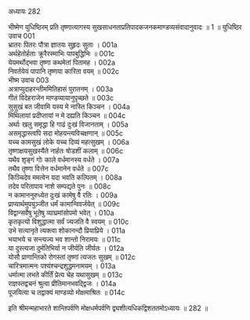 अध्यायः 282

भीष्मेण युधिष्ठिरम् प्रति तृष्णात्यागस्य सुखसाधनताप्रतिपादकजनकमाण्डव्यसंवादानुवादः ॥ 1 ॥
युधिष्ठिर उवाच 	001  
भ्रातरः पितरः पौत्रा ज्ञातयः सुहृदः सुताः ।	001a  
अर्थहेतोर्हताः क्रूरैरस्माभिः पापबुद्धिभिः ॥	001c  
येयमर्थोद्भवा तृष्णा कथमेतां पितामह ।	002a  
निवर्तयेयं पापानि तृष्णया कारिता वयम् ॥	002c  
भीष्म उवाच 	003  
अत्राप्युदाहरन्तीममितिहासं पुरातनम् ।	003a  
गीतं विदेहराजेन माण्डव्यायानुपृच्छते ॥	003c  
सुसुखं बत जीवामि यस्य मे नास्ति किञ्चन ।	004a  
मिथिलायां प्रदीप्तायां न मे दह्यति किञ्चन ॥	004c  
अर्थाः खलु समृद्धा हि गाढं दुःखं विजानताम् ।	005a  
असमृद्धास्त्वपि सदा मोहयन्त्यविचक्षणान् ॥	005c  
यच्च कामसुखं लोके यच्च दिव्यं महत्सुखम् ।	006a  
तृष्णाक्षयसुखस्यैते नार्हतः षोडशीं कलाम् ॥	006c  
यथैव शृङ्गं गोः काले वर्धमानस्य वर्धते ।	007a  
तथैव तृष्णा वित्तेन वर्धमानेन वर्धते ॥	007c  
किञ्चिदेव ममत्वेन यदा भवति कल्पितम् ।	008a  
तदेव परितापाय नाशे सम्पद्यते पुनः ॥	008c  
न कामाननुरुध्येत दुःखं कामेषु वै रतिः ।	009a  
प्राप्यार्थमुपयुञ्जीत धर्मं कामान्विवर्जयेत् ॥	009c  
विद्वान्सर्वेषु भूतेषु व्याघ्रमांसोपमो भवेत् ।	010a  
कृतकृत्यो विशुद्धात्मा सर्वं ज्यजति वै स्वयम् ॥	010c  
उभे सत्यानृते त्यक्त्वा शोकानन्दौ प्रियाप्रिये ।	011a  
भयाभये च सन्त्यज्य भव शान्तो निरामयः ॥	011c  
या दुस्त्यजा दुर्मतिभिर्या न जीर्यति जीर्यतः ।	012a  
योसौ प्राणान्तिको रोगस्तां तृष्णां त्यजतः सुखम् ॥	012c  
चारित्रमात्मनः पश्यंश्चन्द्रशुद्धमनामयम् ।	013a  
धर्मात्मा लभते कीर्तिं प्रेत्य चेह यथासुखम् ॥	013c  
राज्ञस्तद्वचनं श्रुत्वा प्रीतिमानभवद्द्विजः ।	014a  
पूजयित्वा च तद्वाक्यं माण्डव्यो मोक्षमाश्रितः ॥ 	014c  

इति श्रीमन्महाभारते शान्तिपर्वणि मोक्षधर्मपर्वणि द्व्यशीत्यधिकद्विशततमोऽध्यायः ॥ 282 ॥
